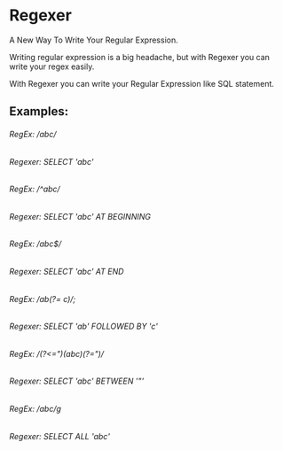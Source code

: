 # Regexer
A New Way To Write Your Regular Expression.

Writing regular expression is a big headache, but with Regexer you can write your regex easily.

With Regexer you can write your Regular Expression like SQL statement.

## Examples:

###### RegEx: /abc/
###### Regexer: SELECT 'abc'

###### RegEx: /^abc/
###### Regexer: SELECT 'abc' AT BEGINNING

###### RegEx: /abc$/
###### Regexer: SELECT 'abc' AT END

###### RegEx: /ab(?= c)/;
###### Regexer: SELECT 'ab' FOLLOWED BY 'c'

###### RegEx: /(?<=")(abc)(?=")/
###### Regexer: SELECT 'abc' BETWEEN '"'

###### RegEx: /abc/g
###### Regexer: SELECT ALL 'abc'
